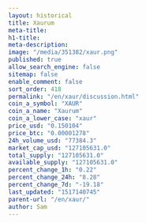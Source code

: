 ```yaml
---
layout: historical
title: Xaurum
meta-title: 
h1-title: 
meta-description: 
image: "/media/351382/xaur.png"
published: true
allow_search_engine: false
sitemap: false
enable_comment: false
sort_order: 418
permalink: "/en/xaur/discussion.html"
coin_a_symbol: "XAUR"
coin_a_name: "Xaurum"
coin_a_lower_case: "xaur"
price_usd: "0.150104"
price_btc: "0.00001278"
24h_volume_usd: "77384.3"
market_cap_usd: "127105631.0"
total_supply: "127105631.0"
available_supply: "127105631.0"
percent_change_1h: "0.22"
percent_change_24h: "8.28"
percent_change_7d: "-19.18"
last_updated: "1517140745"
parent-url: "/en/xaur/"
author: Sam
---
```


